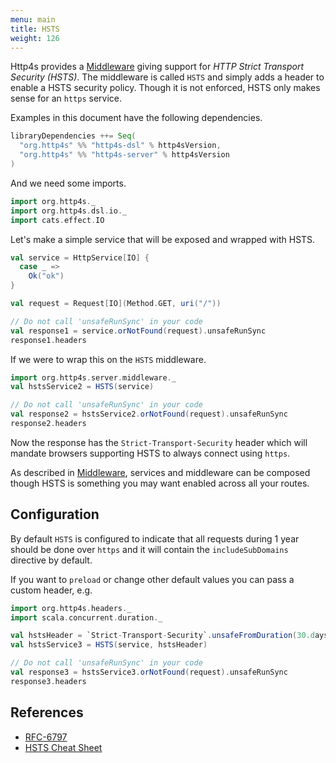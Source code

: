 ```yaml
---
menu: main
title: HSTS
weight: 126
---
```


Http4s provides a [Middleware] giving support for *HTTP Strict Transport Security (HSTS)*.
The middleware is called `HSTS` and simply adds a header to enable a HSTS security policy.
Though it is not enforced, HSTS only makes sense for an `https` service.

Examples in this document have the following dependencies.

```scala
libraryDependencies ++= Seq(
  "org.http4s" %% "http4s-dsl" % http4sVersion,
  "org.http4s" %% "http4s-server" % http4sVersion
)
```

And we need some imports.

```scala mdoc
import org.http4s._
import org.http4s.dsl.io._
import cats.effect.IO
```

Let's make a simple service that will be exposed and wrapped with HSTS.

```scala mdoc
val service = HttpService[IO] {
  case _ =>
    Ok("ok")
}

val request = Request[IO](Method.GET, uri("/"))

// Do not call 'unsafeRunSync' in your code
val response1 = service.orNotFound(request).unsafeRunSync
response1.headers
```

If we were to wrap this on the `HSTS` middleware.

```scala mdoc
import org.http4s.server.middleware._
val hstsService2 = HSTS(service)

// Do not call 'unsafeRunSync' in your code
val response2 = hstsService2.orNotFound(request).unsafeRunSync
response2.headers
```

Now the response has the `Strict-Transport-Security` header which will mandate browsers
supporting HSTS to always connect using `https`.

As described in [Middleware], services and middleware can be composed though HSTS
is something you may want enabled across all your routes.

## Configuration

By default `HSTS` is configured to indicate that all requests during 1 year
should be done over `https` and it will contain the `includeSubDomains` directive by default.

If you want to `preload` or change other default values you can pass a custom header, e.g.

```scala mdoc
import org.http4s.headers._
import scala.concurrent.duration._

val hstsHeader = `Strict-Transport-Security`.unsafeFromDuration(30.days, includeSubDomains = true, preload = true)
val hstsService3 = HSTS(service, hstsHeader)

// Do not call 'unsafeRunSync' in your code
val response3 = hstsService3.orNotFound(request).unsafeRunSync
response3.headers
```

## References

* [RFC-6797](https://tools.ietf.org/html/rfc6797)
* [HSTS Cheat Sheet](https://www.owasp.org/index.php/HTTP_Strict_Transport_Security_Cheat_Sheet)

[Middleware]: ../middleware
